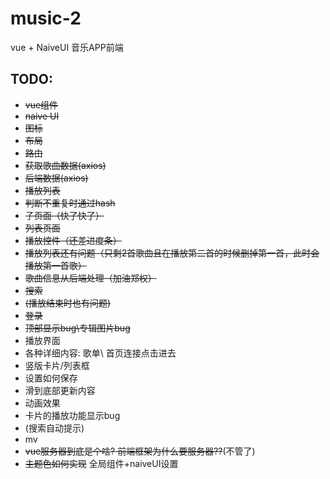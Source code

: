 # music-2

vue + NaiveUI 音乐APP前端

## TODO:

- ~~vue组件~~
- ~~naive UI~~
- ~~图标~~
- ~~布局~~
- ~~路由~~
- ~~获取歌曲数据(axios)~~
- ~~后端数据(axios)~~
- ~~播放列表~~
- ~~判断不重复时通过hash~~
- ~~子页面（快了快了）~~
- ~~列表页面~~
- ~~播放控件（还差进度条）~~
- ~~播放列表还有问题（只剩2首歌曲且在播放第二首的时候删掉第一首，此时会播放第一首歌）~~
- ~~歌曲信息从后端处理（加油郑权）~~
- ~~搜索~~
- ~~(播放结束时也有问题)~~
- ~~登录~~
- ~~顶部显示bug\专辑图片bug~~
- 播放界面
- 各种详细内容: 歌单\ 首页连接点击进去
- 竖版卡片/列表框
- 设置如何保存
- 滑到底部更新内容
- 动画效果
- 卡片的播放功能显示bug
- (搜索自动提示)
- mv
- ~~vue服务器到底是个啥? 前端框架为什么要服务器??~~(不管了)
- ~~主题色如何实现~~ 全局组件+naiveUI设置